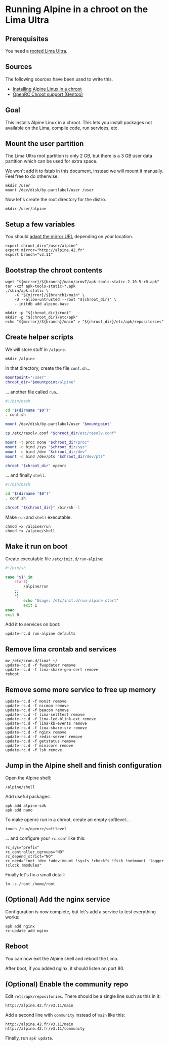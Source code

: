 # Running Alpine in a chroot on the Lima Ultra

## Prerequisites

You need a [rooted Lima Ultra](../root/howto-root-ultra.md).

## Sources

The following sources have been used to write this.

- [Installing Alpine Linux in a chroot](https://wiki.alpinelinux.org/wiki/Installing_Alpine_Linux_in_a_chroot)
- [OpenRC Chroot support (Gentoo)](https://wiki.gentoo.org/wiki/OpenRC#Chroot_support)

## Goal

This installs Alpine Linux in a chroot. This lets you install packages not available on the Lima, compile code, run services, etc.

## Mount the user partition

The Lima Ultra root partition is only 2 GB, but there is a 3 GB user data partition which can be used for extra space.

We won't add it to fstab in this document, instead we will mount it manually. Feel free to do otherwise.

    mkdir /user
    mount /dev/disk/by-partlabel/user /user

Now let's create the root directory for the distro.

    mkdir /user/alpine

## Setup a few variables

You should [adapt the mirror URL](http://dl-cdn.alpinelinux.org/alpine/MIRRORS.txt) depending on your location.

    export chroot_dir="/user/alpine"
    export mirror="http://alpine.42.fr"
    export branch="v3.11"

## Bootstrap the chroot contents

    wget "${mirror}/${branch}/main/armv7/apk-tools-static-2.10.5-r0.apk"
    tar -xzf apk-tools-static-*.apk
    ./sbin/apk.static \
        -X "${mirror}/${branch}/main" \
        -U --allow-untrusted --root "${chroot_dir}" \
        --initdb add alpine-base

    mkdir -p "${chroot_dir}/root"
    mkdir -p "${chroot_dir}/etc/apk"
    echo "${mirror}/${branch}/main" > "${chroot_dir}/etc/apk/repositories"

## Create helper scripts

We will store stuff in `/alpine`.

    mkdir /alpine

In that directory, create the file `conf.sh`...

```bash
mountpoint="/user"
chroot_dir="$mountpoint/alpine"
```

... another file called `run`...

```bash
#!/bin/bash

cd "$(dirname "$0")"
. conf.sh

mount /dev/disk/by-partlabel/user "$mountpoint"

cp /etc/resolv.conf "$chroot_dir/etc/resolv.conf"

mount -t proc none "$chroot_dir/proc"
mount -o bind /sys "$chroot_dir/sys"
mount -o bind /dev "$chroot_dir/dev"
mount -o bind /dev/pts "$chroot_dir/dev/pts"

chroot "$chroot_dir" openrc
```

... and finally `shell`.

```bash
#!/bin/bash

cd "$(dirname "$0")"
. conf.sh

chroot "${chroot_dir}" /bin/sh -l
```

Make `run` and `shell` executable.

    chmod +x /alpine/run
    chmod +x /alpine/shell

## Make it run on boot

Create executable file `/etc/init.d/run-alpine`:

```bash
#!/bin/sh

case "$1" in
    start)
        /alpine/run
    ;;
    *)
        echo "Usage: /etc/init.d/run-alpine start"
        exit 1
esac
exit 0
```

Add it to services on boot:

    update-rc.d run-alpine defaults
    
## Remove lima crontab and services

    mv /etc/cron.d/lima* ~/
    update-rc.d -f fwupdater remove
    update-rc.d -f lima-share-gen-cert remove
    reboot
    
## Remove some more service to free up memory

    update-rc.d -f monit remove
    update-rc.d -f nicmon remove
    update-rc.d -f beacon remove
    update-rc.d -f lima-selftest remove
    update-rc.d -f lima-led-blink-ext remove
    update-rc.d -f lima-kb-events remove
    update-rc.d -f lima-share-srv remove
    update-rc.d -f nginx remove
    update-rc.d -f redis-server remove
    update-rc.d -f getstatus remove
    update-rc.d -f minicore remove
    update-rc.d -f lsh remove

## Jump in the Alpine shell and finish configuration

Open the Alpine shell:

    /alpine/shell

Add useful packages:

    apk add alpine-sdk
    apk add nano

To make openrc run in a chroot, create an empty softlevel...

    touch /run/openrc/softlevel

... and configure your `rc.conf` like this:

    rc_sys="prefix"
    rc_controller_cgroups="NO"
    rc_depend_strict="NO"
    rc_need="!net !dev !udev-mount !sysfs !checkfs !fsck !netmount !logger !clock !modules"

Finally let's fix a small detail:

    ln -s /root /home/root

## (Optional) Add the nginx service

Configuration is now complete, but let's add a service to test everything works:

    apk add nginx
    rc-update add nginx

## Reboot

You can now exit the Alpine shell and reboot the Lima.

After boot, if you added nginx, it should listen on port 80.

## (Optional) Enable the community repo

Edit `/etc/apk/repositories`. There should be a single line such as this in it:

    http://alpine.42.fr/v3.11/main

Add a second line with `community` instead of `main` like this:

    http://alpine.42.fr/v3.11/main
    http://alpine.42.fr/v3.11/community

Finally, run `apk update`.
